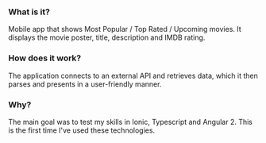 ### What is it?
Mobile app that shows Most Popular / Top Rated / Upcoming movies. It displays the movie poster, title, description and IMDB rating.
### How does it work?
The application connects to an external API and retrieves data, which it then parses and presents in a user-friendly manner.
### Why?
The main goal was to test my skills in Ionic, Typescript and Angular 2. This is the first time I've used these technologies.
